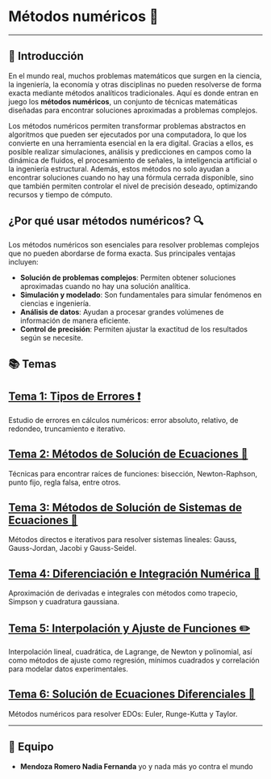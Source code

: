 # Métodos numéricos 🚀
---
## 📌 Introducción  

En el mundo real, muchos problemas matemáticos que surgen en la ciencia, la ingeniería, la economía y otras disciplinas no pueden resolverse de forma exacta mediante métodos analíticos tradicionales. Aquí es donde entran en juego los **métodos numéricos**, un conjunto de técnicas matemáticas diseñadas para encontrar soluciones aproximadas a problemas complejos.

Los métodos numéricos permiten transformar problemas abstractos en algoritmos que pueden ser ejecutados por una computadora, lo que los convierte en una herramienta esencial en la era digital. Gracias a ellos, es posible realizar simulaciones, análisis y predicciones en campos como la dinámica de fluidos, el procesamiento de señales, la inteligencia artificial o la ingeniería estructural.
Además, estos métodos no solo ayudan a encontrar soluciones cuando no hay una fórmula cerrada disponible, sino que también permiten controlar el nivel de precisión deseado, optimizando recursos y tiempo de cómputo.

## ¿Por qué usar métodos numéricos? 🔍
Los métodos numéricos son esenciales para resolver problemas complejos que no pueden abordarse de forma exacta. Sus principales ventajas incluyen:

- **Solución de problemas complejos**: Permiten obtener soluciones aproximadas cuando no hay una solución analítica.
- **Simulación y modelado**: Son fundamentales para simular fenómenos en ciencias e ingeniería.
- **Análisis de datos**: Ayudan a procesar grandes volúmenes de información de manera eficiente.
- **Control de precisión**: Permiten ajustar la exactitud de los resultados según se necesite.

## 📚 Temas  

## [Tema 1: Tipos de Errores ❗](./tema-1/README.md)

Estudio de errores en cálculos numéricos: error absoluto, relativo, de redondeo, truncamiento e iterativo.

## [Tema 2: Métodos de Solución de Ecuaciones 🧠](./tema-2/README.md)

Técnicas para encontrar raíces de funciones: bisección, Newton-Raphson, punto fijo, regla falsa, entre otros.

## [Tema 3: Métodos de Solución de Sistemas de Ecuaciones 🎯](./tema-3/README.md)

Métodos directos e iterativos para resolver sistemas lineales: Gauss, Gauss-Jordan, Jacobi y Gauss-Seidel.

## [Tema 4: Diferenciación e Integración Numérica 📐](./tema-4/README.md)

Aproximación de derivadas e integrales con métodos como trapecio, Simpson y cuadratura gaussiana.

## [Tema 5: Interpolación y Ajuste de Funciones ✏️](./tema-5/README.md)

Interpolación lineal, cuadrática, de Lagrange, de Newton y polinomial, así como métodos de ajuste como regresión, mínimos cuadrados y correlación para modelar datos experimentales.

## [Tema 6: Solución de Ecuaciones Diferenciales 🔧](./tema-6/README.md)

Métodos numéricos para resolver EDOs: Euler, Runge-Kutta y Taylor.

---

## 👥 Equipo  
- **Mendoza Romero Nadia Fernanda**  yo y nada más yo contra el mundo
  
